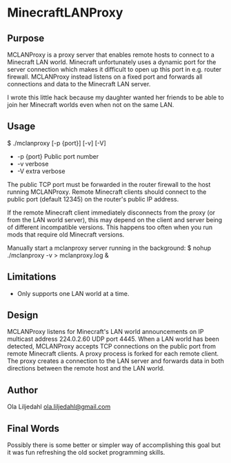 MinecraftLANProxy
==============

Purpose
--------------
MCLANProxy is a proxy server that enables remote hosts to connect to a Minecraft
LAN world. Minecraft unfortunately uses a dynamic port for the server connection
which makes it difficult to open up this port in e.g. router firewall.
MCLANProxy instead listens on a fixed port and forwards all connections and data
to the Minecraft LAN server.

I wrote this little hack because my daughter wanted her friends to be able to
join her Minecraft worlds even when not on the same LAN.

Usage
--------------
$ ./mclanproxy [-p {port}] [-v] [-V]
- -p {port}       Public port number
- -v verbose
- -V extra verbose

The public TCP port must be forwarded in the router firewall to the host running MCLANProxy. Remote Minecraft clients should connect to the public port (default 12345) on the router's public IP address.

If the remote Minecraft client immediately disconnects from the proxy (or from the LAN world server), this may depend on the client and server being of different incompatible versions. This happens too often when you run mods that require old Minecraft versions.

Manually start a mclanproxy server running in the background:
$ nohup ./mclanproxy -v > mclanproxy.log &

Limitations
--------------
- Only supports one LAN world at a time.

Design
--------------
MCLANProxy listens for Minecraft's LAN world announcements on IP multicast
address 224.0.2.60 UDP port 4445. When a LAN world has been detected,
MCLANProxy accepts TCP connections on the public port from remote Minecraft
clients. A proxy process is forked for each remote client.
The proxy creates a connection to the LAN server and forwards data in both
directions between the remote host and the LAN world.

Author
--------------
Ola Liljedahl ola.liljedahl@gmail.com

Final Words
--------------
Possibly there is some better or simpler way of accomplishing this goal but it
was fun refreshing the old socket programming skills.
